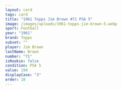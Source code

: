 ```yaml
---
layout: card
tags: card
title: "1961 Topps Jim Brown #71 PSA 5"
image: /images/uploads/1961-topps-jim-brown-5.webp
sport: Football
year: "1961"
brand: Topps
subset: ""
player: Jim Brown
lastName: Brown
number: "71"
isRookie: false
condition: PSA 5
value: 194
displayCase: "3"
order: 10
---
```

